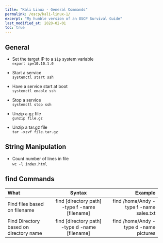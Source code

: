 ```yaml
---
title: "Kali Linux - General Commands"
permalink: /oscp/kali-linux-1/
excerpt: "My humble version of an OSCP Survival Guide"
last_modified_at: 2020-02-01
toc: true
---
```


## General

* Set the target IP to a `$ip` system variable\
`export ip=10.10.1.0`

* Start a service\
`systemctl start ssh`

* Have a service start at boot\
`systemctl enable ssh`

* Stop a service\
`systemctl stop ssh`

* Unzip a gz file\
`gunzip file.gz`

* Unzip a tar.gz file\
`tar -xzvf file.tar.gz`

## String Manipulation

* Count number of lines in file\
`wc -l index.html`

## find Commands

| What                                     | Syntax                                           | Example                                   |
|:-----------------------------------------|:------------------------------------------------:|------------------------------------------:|
| Find files based on filename             | find [directory path] -type f -name [filename]   | find /home/Andy -type f -name sales.txt   |
| Find Directory based on directory name   | find [directory path] -type d -name [filename]   | find /home/Andy -type d -name pictures    |
